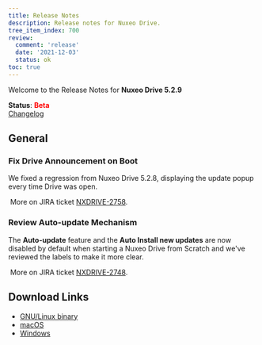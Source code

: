 ```yaml
---
title: Release Notes
description: Release notes for Nuxeo Drive.
tree_item_index: 700
review:
  comment: 'release'
  date: '2021-12-03'
  status: ok
toc: true
---
```


Welcome to the Release Notes for **Nuxeo Drive 5.2.9**

**Status**: <font color="#ff0000">**Beta**</font> </br>
<i class="fa fa-long-arrow-right" aria-hidden="true"></i> [Changelog](https://github.com/nuxeo/nuxeo-drive/blob/master/docs/changes/5.2.9.md)

## General

### Fix Drive Announcement on Boot

We fixed a regression from Nuxeo Drive 5.2.8, displaying the update popup every time Drive was open.

<i class="fa fa-long-arrow-right" aria-hidden="true"></i>&nbsp;More on JIRA ticket [NXDRIVE-2758](https://jira.nuxeo.com/browse/NXDRIVE-2758).

### Review Auto-update Mechanism

The **Auto-update** feature and the **Auto Install new updates** are now disabled by default when starting a Nuxeo Drive from Scratch and we've reviewed the labels to make it more clear.

<i class="fa fa-long-arrow-right" aria-hidden="true"></i>&nbsp;More on JIRA ticket [NXDRIVE-2748](https://jira.nuxeo.com/browse/NXDRIVE-2748).

## Download Links

- [GNU/Linux binary](https://community.nuxeo.com/static/drive-updates/beta/nuxeo-drive-5.2.9-x86_64.AppImage)
- [macOS](https://community.nuxeo.com/static/drive-updates/beta/nuxeo-drive-5.2.9.dmg)
- [Windows](https://community.nuxeo.com/static/drive-updates/beta/nuxeo-drive-5.2.9.exe)
